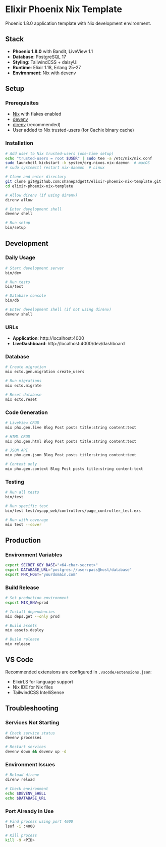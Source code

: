 # Elixir Phoenix Nix Template

Phoenix 1.8.0 application template with Nix development environment.

## Stack

- **Phoenix 1.8.0** with Bandit, LiveView 1.1
- **Database**: PostgreSQL 17
- **Styling**: TailwindCSS + daisyUI
- **Runtime**: Elixir 1.18, Erlang 25-27
- **Environment**: Nix with devenv

## Setup

### Prerequisites

- [Nix](https://nixos.org/download.html) with flakes enabled
- [devenv](https://devenv.sh/getting-started/)
- [direnv](https://direnv.net/docs/installation.html) (recommended)
- User added to Nix trusted-users (for Cachix binary cache)

### Installation

```bash
# Add user to Nix trusted-users (one-time setup)
echo "trusted-users = root $USER" | sudo tee -a /etc/nix/nix.conf
sudo launchctl kickstart -k system/org.nixos.nix-daemon  # macOS
# sudo systemctl restart nix-daemon  # Linux

# Clone and enter directory
git clone git@github.com:shanepadgett/elixir-phoenix-nix-template.git
cd elixir-phoenix-nix-template

# Allow direnv (if using direnv)
direnv allow

# Enter development shell
devenv shell

# Run setup
bin/setup
```

## Development

### Daily Usage

```bash
# Start development server
bin/dev

# Run tests
bin/test

# Database console
bin/db

# Enter development shell (if not using direnv)
devenv shell
```

### URLs

- **Application**: http://localhost:4000
- **LiveDashboard**: http://localhost:4000/dev/dashboard

### Database

```bash
# Create migration
mix ecto.gen.migration create_users

# Run migrations
mix ecto.migrate

# Reset database
mix ecto.reset
```

### Code Generation

```bash
# LiveView CRUD
mix phx.gen.live Blog Post posts title:string content:text

# HTML CRUD
mix phx.gen.html Blog Post posts title:string content:text

# JSON API
mix phx.gen.json Blog Post posts title:string content:text

# Context only
mix phx.gen.context Blog Post posts title:string content:text
```

### Testing

```bash
# Run all tests
bin/test

# Run specific test
bin/test test/myapp_web/controllers/page_controller_test.exs

# Run with coverage
mix test --cover
```

## Production

### Environment Variables

```bash
export SECRET_KEY_BASE="<64-char-secret>"
export DATABASE_URL="postgres://user:pass@host/database"
export PHX_HOST="yourdomain.com"
```

### Build Release

```bash
# Set production environment
export MIX_ENV=prod

# Install dependencies
mix deps.get --only prod

# Build assets
mix assets.deploy

# Build release
mix release
```

## VS Code

Recommended extensions are configured in `.vscode/extensions.json`:
- ElixirLS for language support
- Nix IDE for Nix files
- TailwindCSS IntelliSense

## Troubleshooting

### Services Not Starting

```bash
# Check service status
devenv processes

# Restart services
devenv down && devenv up -d
```

### Environment Issues

```bash
# Reload direnv
direnv reload

# Check environment
echo $DEVENV_SHELL
echo $DATABASE_URL
```

### Port Already in Use

```bash
# Find process using port 4000
lsof -i :4000

# Kill process
kill -9 <PID>
```
